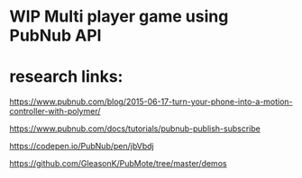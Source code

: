 # WIP Multi player game using PubNub API
# research links:
https://www.pubnub.com/blog/2015-06-17-turn-your-phone-into-a-motion-controller-with-polymer/

https://www.pubnub.com/docs/tutorials/pubnub-publish-subscribe

https://codepen.io/PubNub/pen/jbVbdj

https://github.com/GleasonK/PubMote/tree/master/demos
